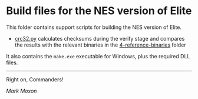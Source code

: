 # Build files for the NES version of Elite

This folder contains support scripts for building the NES version of Elite.

* [crc32.py](crc32.py) calculates checksums during the verify stage and compares the results with the relevant binaries in the [4-reference-binaries](../4-reference-binaries) folder

It also contains the `make.exe` executable for Windows, plus the required DLL files.

---

Right on, Commanders!

_Mark Moxon_